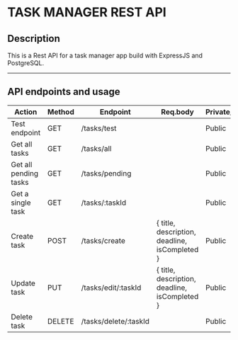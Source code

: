 # TASK MANAGER REST API

## Description

This is a Rest API for a task manager app build with ExpressJS and PostgreSQL.

---

## API endpoints and usage

| Action                                       | Method | Endpoint                           | Req.body                                                                      | Private/Public  |
| -------------------------------------------- | ------ | ---------------------------------- | ----------------------------------------------------------------------------- | --------------- |
| Test endpoint           | GET   | /tasks/test                       |                                      | Public          |
| Get all tasks           | GET   | /tasks/all                       |                                     | Public          |
| Get all pending tasks           | GET   | /tasks/pending                       |                                     | Public          |
| Get a single task           | GET   | /tasks/:taskId                       |                                     | Public          |
| Create task           | POST   | /tasks/create                       | { title, description, deadline, isCompleted }                                     | Public          |
| Update task           | PUT   | /tasks/edit/:taskId                       | { title, description, deadline, isCompleted }                                     | Public          |
| Delete task           | DELETE   | /tasks/delete/:taskId                       |                                     | Public          |
